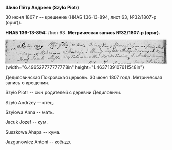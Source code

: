 **Шило Пётр Андреев (Szyło Piotr)**

30 июня 1807 г -- крещение (НИАБ 136-13-894, лист 63, №32/1807-р
(ориг)).

**НИАБ 136-13-894:** Лист 63. **Метрическая запись №32/1807-р (ориг).**

![](./media/6d78abee42df13daa0129f50755e4856cb41727c.png){width="6.496527777777778in"
height="1.4637139107611548in"}

Дедиловичская Покровская церковь. 30 июня 1807 года. Метрическая запись
о крещении.

Szyło Piotr -- сын родителей с деревни Дедиловичи.

Szyło Andrzey -- отец.

Szyłowa Anna -- мать.

Jacuk Jozef -- кум.

Suszkowa Ahapa -- кума.

Jazgunowicz Antoni -- ксёндз.
